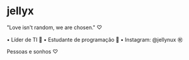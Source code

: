 # jellyx

"Love isn't random, we are chosen." ♡

• Líder de TI 👻
• Estudante de programação 👿
• Instagram: @jellynux ㊗️

Pessoas e sonhos ♡
